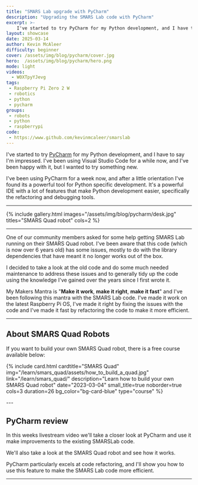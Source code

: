 ```yaml
---
title: "SMARS Lab upgrade with PyCharm"
description: "Upgrading the SMARS Lab code with PyCharm"
excerpt: >-
    I've started to try PyCharm for my Python development, and I have to say I'm impressed. I've been using Visual Studio Code for a while now, and I've been happy with it, but I wanted to try something new.
layout: showcase
date: 2025-03-14
author: Kevin McAleer
difficulty: beginner
cover: /assets/img/blog/pycharm/cover.jpg
hero:  /assets/img/blog/pycharm/hero.png
mode: light
videos:
  - W0XTpyYJevg
tags:
 - Raspberry Pi Zero 2 W
 - robotics
 - python
 - pycharm
groups:
 - robots
 - python
 - raspberrypi
code:
 - https://www.github.com/kevinmcaleer/smarslab
---
```


I've started to try [PyCharm](https://www.jetbrains.com/pycharm/) for my Python development, and I have to say I'm impressed. I've been using Visual Studio Code for a while now, and I've been happy with it, but I wanted to try something new.

I've been using PyCharm for a week now, and after a little orientation I've found its a powerful tool for Python specific development. It's a powerful IDE with a lot of features that make Python development easier, specifically the refactoring and debugging tools.

---

{% include gallery.html images="/assets/img/blog/pycharm/desk.jpg" titles="SMARS Quad robot" cols=2 %}

---

One of our community members asked for some help getting SMARS Lab running on their SMARS Quad robot. I've been aware that this code (which is now over 6 years old) has some issues, mostly to do with the library dependencies that have meant it no longer works out of the box.

I decided to take a look at the old code and do some much needed maintenance to address these issues and to generally tidy up the code using the knowledge I've gained over the years since I first wrote it.

My Makers Mantra is "**Make it work**, **make it right**, **make it fast**" and I've been following this mantra with the SMARS Lab code. I've made it work on the latest Raspberry Pi OS, I've made it right by fixing the issues with the code and I've made it fast by refactoring the code to make it more efficient.

---

## About SMARS Quad Robots

If you want to build your own SMARS Quad robot, there is a free course available below:

<div class="row row-cols-3">

{% include card.html cardtitle="SMARS Quad" img="/learn/smars_quad/assets/how_to_build_a_quad.jpg" link="/learn/smars_quad/" description="Learn how to build your own SMARS Quad robot" date="2023-03-04" small_title=true noborder=true cols=3 duration=26 bg_color="bg-card-blue" type="course" %}

</div>
---

## PyCharm review

In this weeks livestream video we'll take a closer look at PyCharm and use it make improvements to the existing SMARSLab code.

We'll also take a look at the SMARS Quad robot and see how it works.

PyCharm particularly excels at code refactoring, and I'll show you how to use this feature to make the SMARS Lab code more efficient.

---
